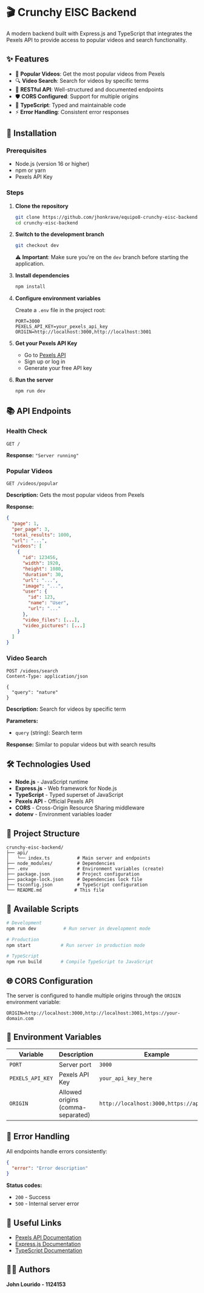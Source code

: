 # 🎬 Crunchy EISC Backend

A modern backend built with Express.js and TypeScript that integrates the Pexels API to provide access to popular videos and search functionality.

## ✨ Features

- 🎥 **Popular Videos**: Get the most popular videos from Pexels
- 🔍 **Video Search**: Search for videos by specific terms
- 🚀 **RESTful API**: Well-structured and documented endpoints
- 🛡️ **CORS Configured**: Support for multiple origins
- 📝 **TypeScript**: Typed and maintainable code
- ⚡ **Error Handling**: Consistent error responses

## 🚀 Installation

### Prerequisites

- Node.js (version 16 or higher)
- npm or yarn
- Pexels API Key

### Steps

1. **Clone the repository**
   ```bash
   git clone https://github.com/jhonkrave/equipo8-crunchy-eisc-backend.git
   cd crunchy-eisc-backend
   ```

2. **Switch to the development branch**
   ```bash
   git checkout dev
   ```
   
   ⚠️ **Important**: Make sure you're on the `dev` branch before starting the application.

3. **Install dependencies**
   ```bash
   npm install
   ```

4. **Configure environment variables**
   
   Create a `.env` file in the project root:
   ```env
   PORT=3000
   PEXELS_API_KEY=your_pexels_api_key
   ORIGIN=http://localhost:3000,http://localhost:3001
   ```

5. **Get your Pexels API Key**
   - Go to [Pexels API](https://www.pexels.com/api/)
   - Sign up or log in
   - Generate your free API key

6. **Run the server**
   ```bash
   npm run dev
   ```

## 📚 API Endpoints

### Health Check
```http
GET /
```
**Response:** `"Server running"`

### Popular Videos
```http
GET /videos/popular
```
**Description:** Gets the most popular videos from Pexels

**Response:**
```json
{
  "page": 1,
  "per_page": 3,
  "total_results": 1000,
  "url": "...",
  "videos": [
    {
      "id": 123456,
      "width": 1920,
      "height": 1080,
      "duration": 30,
      "url": "...",
      "image": "...",
      "user": {
        "id": 123,
        "name": "User",
        "url": "..."
      },
      "video_files": [...],
      "video_pictures": [...]
    }
  ]
}
```

### Video Search
```http
POST /videos/search
Content-Type: application/json

{
  "query": "nature"
}
```
**Description:** Search for videos by specific term

**Parameters:**
- `query` (string): Search term

**Response:** Similar to popular videos but with search results

## 🛠️ Technologies Used

- **Node.js** - JavaScript runtime
- **Express.js** - Web framework for Node.js
- **TypeScript** - Typed superset of JavaScript
- **Pexels API** - Official Pexels API
- **CORS** - Cross-Origin Resource Sharing middleware
- **dotenv** - Environment variables loader

## 📁 Project Structure

```
crunchy-eisc-backend/
├── api/
│   └── index.ts          # Main server and endpoints
├── node_modules/         # Dependencies
├── .env                  # Environment variables (create)
├── package.json          # Project configuration
├── package-lock.json     # Dependencies lock file
├── tsconfig.json         # TypeScript configuration
└── README.md            # This file
```

## 🔧 Available Scripts

```bash
# Development
npm run dev          # Run server in development mode

# Production
npm start           # Run server in production mode

# TypeScript
npm run build       # Compile TypeScript to JavaScript
```

## 🌐 CORS Configuration

The server is configured to handle multiple origins through the `ORIGIN` environment variable:

```env
ORIGIN=http://localhost:3000,http://localhost:3001,https://your-domain.com
```

## 📝 Environment Variables

| Variable | Description | Example |
|----------|-------------|---------|
| `PORT` | Server port | `3000` |
| `PEXELS_API_KEY` | Pexels API Key | `your_api_key_here` |
| `ORIGIN` | Allowed origins (comma-separated) | `http://localhost:3000,https://app.com` |

## 🚨 Error Handling

All endpoints handle errors consistently:

```json
{
  "error": "Error description"
}
```

**Status codes:**
- `200` - Success
- `500` - Internal server error


## 🔗 Useful Links

- [Pexels API Documentation](https://www.pexels.com/api/documentation/)
- [Express.js Documentation](https://expressjs.com/)
- [TypeScript Documentation](https://www.typescriptlang.org/)

## 👨‍💻 Authors

**John Lourido - 1124153**
